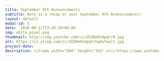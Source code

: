 ```yaml
---
title: September 9th Announcements
subtitle: Here is a recap or your September 9th Announcements!
layout: default
modal-id: 5 
date:  2018-09-11T23:26:38+00:00
img: white_pixel.png
thumbnail: http://img.youtube.com/vi/UIGRm9iHpqY/0.jpg
alt: https://i2.ytimg.com/vi/UIGRm9iHpqY/hqdefault.jpg
project-date: 
description: <iframe width="560" height="315" src="https://www.youtube.com/embed/UIGRm9iHpqY" frameborder="0" allowfullscreen></iframe> 
---
```

